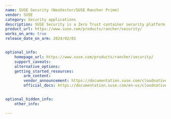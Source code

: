 ```yaml
---
name: SUSE Security (NeuVector/SUSE Rancher Prime)
vendor: SUSE
category: Security applications
description: SUSE Security is a Zero Trust container security platform providing full lifecycle protection — from CI/CD scanning to real-time threat detection, compliance enforcement, and runtime defense — all integrated with SUSE Rancher Prime.
product_url: https://www.suse.com/products/rancher/security/
works_on_arm: true
release_date_on_arm: 2024/02/01


optional_info:
    homepage_url: https://www.suse.com/products/rancher/security/
    support_caveats:
    alternative_options:
    getting_started_resources:
        arm_content:
        vendor_announcement: https://documentation.suse.com/cloudnative/security/5.4/en/5x.html#_5_3_0_february_2024
        official_docs: https://documentation.suse.com/en-us/cloudnative/security/


optional_hidden_info:
    other_info: 

---
```

